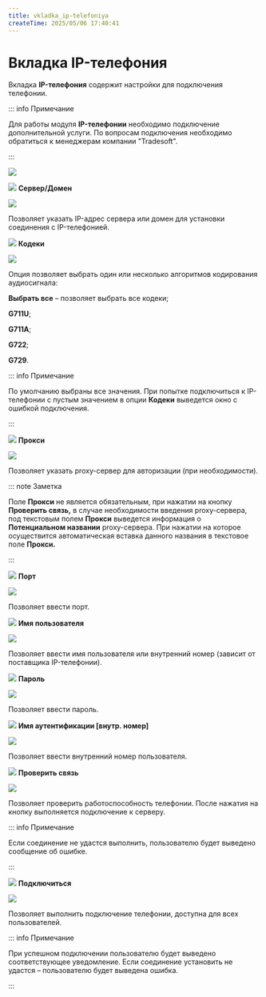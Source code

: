```yaml
---
title: vkladka_ip-telefoniya
createTime: 2025/05/06 17:40:41
---
```

# Вкладка IP-телефония
Вкладка **IP-телефония** содержит настройки для подключения телефонии.

::: info Примечание

Для работы модуля **IP-телефонии** необходимо подключение дополнительной услуги. По вопросам подключения необходимо обратиться к менеджерам компании "Tradesoft".

:::

![](image355.png)

![](image006.png) **Сервер/Домен**

![](image356.png)

Позволяет указать IP-адрес сервера или домен для установки соединения с IP-телефонией.

![](image008.png) **Кодеки**

![](image357.png)

Опция позволяет выбрать один или несколько алгоритмов кодирования аудиосигнала:

**Выбрать все** – позволяет выбрать все кодеки;

**G711U**;

**G711A**;

**G722**;

**G729**.

::: info Примечание

По умолчанию выбраны все значения. При попытке подключиться к IP-телефонии с пустым значением в опции **Кодеки** выведется окно с ошибкой подключения.  

:::

![](image009.png) **Прокси**

![](image358.png)

Позволяет указать proxy-сервер для авторизации (при необходимости).

::: note Заметка

Поле **Прокси** не является обязательным, при нажатии на кнопку **Проверить связь,** в случае необходимости введения proxy-сервера, под текстовым полем **Прокси** выведется информация о **Потенциальном названии** proxy-сервера. При нажатии на которое осуществится автоматическая вставка данного названия в текстовое поле **Прокси.**

:::

![](image010.png) **Порт**

![](image359.png)

Позволяет ввести порт.

![](image011.png) **Имя пользователя**

![](image360.png)

Позволяет ввести имя пользователя или внутренний номер (зависит от поставщика IP-телефонии).

![](image012.png) **Пароль**

![](image361.png)

Позволяет ввести пароль.

![](image013.png) **Имя аутентификации [внутр. номер]**

![](image362.png)

Позволяет ввести внутренний номер пользователя.

![](image014.png) **Проверить связь**

![](image363.png)

Позволяет проверить работоспособность телефонии. После нажатия на кнопку выполняется подключение к серверу.

::: info Примечание

Если соединение не удастся выполнить, пользователю будет выведено сообщение об ошибке.

:::

![](image015.png) **Подключиться**

![](image364.png)

Позволяет выполнить подключение телефонии, доступна для всех пользователей.

::: info Примечание

При успешном подключении пользователю будет выведено соответствующее уведомление. Если соединение установить не удастся – пользователю будет выведена ошибка.

:::

